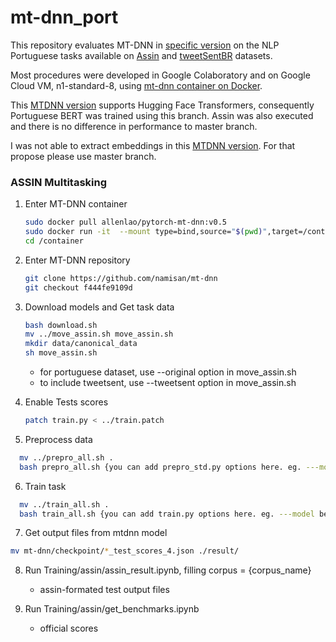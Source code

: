# mt-dnn_port
This repository evaluates MT-DNN in [specific version](https://github.com/namisan/mt-dnn/tree/60aa9dc4ec1a31532c3f5fb4305c325942c263ce "MT-DNN repository") on the NLP Portuguese tasks available on [Assin](http://nilc.icmc.usp.br/assin/ "Assin dataset") and  [tweetSentBR](https://bitbucket.org/HBrum/tweetsentbr/ "tweetSentBR repository") datasets.

Most procedures were developed in Google Colaboratory and on Google Cloud VM, n1-standard-8, using [mt-dnn container on Docker](https://github.com/namisan/mt-dnn/tree/f444fe9109d5a9980c9d825a24576c8d873bdf33 "MT-DNN repository").

This [MTDNN version](https://github.com/namisan/mt-dnn/tree/60aa9dc4ec1a31532c3f5fb4305c325942c263ce "MT-DNN repository") supports Hugging Face Transformers, consequently Portuguese BERT was trained using this branch.
Assin was also executed and there is no difference in performance to master branch.

I was not able to extract embeddings in this [MTDNN version](https://github.com/namisan/mt-dnn/tree/60aa9dc4ec1a31532c3f5fb4305c325942c263ce "MT-DNN repository").
For that propose please use master branch.



### ASSIN Multitasking

1. Enter MT-DNN container
   
   ```bash
   sudo docker pull allenlao/pytorch-mt-dnn:v0.5
   sudo docker run -it  --mount type=bind,source="$(pwd)",target=/container allenlao/pytorch-mt-dnn:v0.5 bash
   cd /container
   ```
   
2. Enter MT-DNN repository

   ```bash
   git clone https://github.com/namisan/mt-dnn
   git checkout f444fe9109d
   ```

3. Download models and Get task data
   
   ```bash
   bash download.sh
   mv ../move_assin.sh move_assin.sh
   mkdir data/canonical_data
   sh move_assin.sh
   ```
   - for portuguese dataset, use --original option in move_assin.sh
   - to include tweetsent, use --tweetsent option in move_assin.sh
   
4. Enable Tests scores
   
   ```bash
   patch train.py < ../train.patch
   ```
5. Preprocess data
 
 ```bash
   mv ../prepro_all.sh .
   bash prepro_all.sh {you can add prepro_std.py options here. eg. ---model neuralmind/bert-base-portuguese-cased}
 ```
 
 6. Train task

```bash
  mv ../train_all.sh .
  bash train_all.sh {you can add train.py options here. eg. ---model bert-base-uncased --do_lower_case --data_dir data/canonical_data/bert_base_uncased_lower}
  ```
 
 7. Get output files from mtdnn model
   ```bash
   mv mt-dnn/checkpoint/*_test_scores_4.json ./result/
   ```
 8. Run Training/assin/assin_result.ipynb, filling corpus = {corpus_name}
    - assin-formated test output files

 9. Run Training/assin/get_benchmarks.ipynb
   
    - official scores
